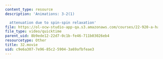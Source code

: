 ```yaml
---
content_type: resource
description: 'Animations: 3-2(1)

  attenuation due to spin-spin relaxation'
file: https://ol-ocw-studio-app-qa.s3.amazonaws.com/courses/22-920-a-hands-on-introduction-to-nuclear-magnetic-resonance-january-iap-1997/c9e6a3077e9685c259043a69afbfeae3_32.movie
file_type: video/quicktime
parent_uid: 8b9ede12-22d7-0c1b-fe46-711b03026eb4
resourcetype: Other
title: 32.movie
uid: c9e6a307-7e96-85c2-5904-3a69afbfeae3
---
```

